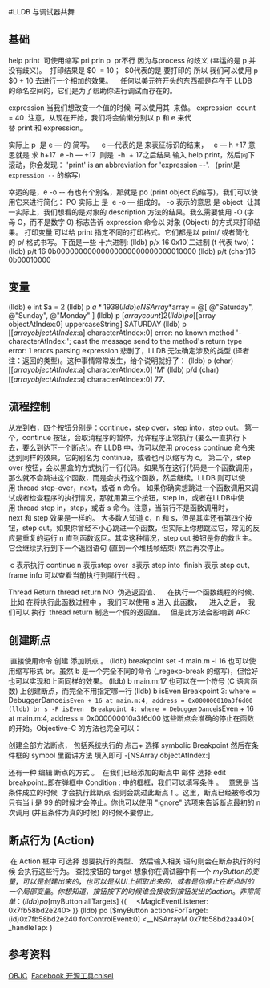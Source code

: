 #LLDB 与调试器共舞
  
## 基础

help
print  可使用缩写 pri prin p  pr不行 因为与process 的歧义 (幸运的是 p 并没有歧义)。 
打印结果是 $0  = 10； 
$0代表的是 要打印的 所以 我们可以使用 p $0 + 10 去进行一个相加的效果。   
任何以美元符开头的东西都是存在于 LLDB 的命名空间的，它们是为了帮助你进行调试而存在的。

expression
当我们想改变一个值的时候  可以使用其  来做。
expression  count = 40 
注意，从现在开始，我们将会偷懒分别以 p 和 e 来代替 print 和 expression。

实际上 p  是 e — 的 简写。    e —代表的是 来表征标识的结束，   e — h +17 意思就是 求 h+17  
e -h — +17  则是  -h  + 17之后结果
输入 help print，然后向下滚动，你会发现：
'print' is an abbreviation for 'expression --'.   
(print是 `expression --` 的缩写) 

幸运的是，e -o -- 有也有个别名，那就是 po (print object 的缩写)，我们可以使用它来进行简化： PO 实际上 是  e -o — 组成的。
-o 表示的意思 是 object  让其一实际上，我们想看的是对象的 description 方法的结果。我么需要使用 -O (字母 O，而不是数字 0) 标志告诉 expression 命令以 对象 (Object) 的方式来打印结果。
打印变量
可以给 print 指定不同的打印格式。它们都是以 print/<fmt> 或者简化的 p/<fmt> 格式书写。下面是一些
十六进制:
(lldb) p/x 16
0x10
二进制 (t 代表 two)：
(lldb) p/t 16 
0b00000000000000000000000000010000
(lldb) p/t (char)16
0b00010000

## 变量
(lldb) e int $a = 2 
(lldb) p $a * 19 
38
(lldb) e NSArray *$array = @[ @"Saturday", @"Sunday", @"Monday" ] 
(lldb) p [$array count]
2
(lldb) po [[$array objectAtIndex:0] uppercaseString] 
SATURDAY
(lldb) p [[$array objectAtIndex:$a] characterAtIndex:0] 
error: no known method '-characterAtIndex:'; cast the message send to the method's return type 
error: 1 errors parsing expression
悲剧了，LLDB 无法确定涉及的类型 (译者注：返回的类型)。这种事情常常发生，给个说明就好了：
(lldb) p (char)[[$array objectAtIndex:$a] characterAtIndex:0] 
'M'
(lldb) p/d (char)[[$array objectAtIndex:$a] characterAtIndex:0] 
77、

## 流程控制
从左到右，四个按钮分别是：continue，step over，step into，step out。
第一个，continue 按钮，会取消程序的暂停，允许程序正常执行 (要么一直执行下去，要么到达下一个断点)。在 LLDB 中，你可以使用 process continue 命令来达到同样的效果，它的别名为 continue，或者也可以缩写为 c。
第二个，step over 按钮，会以黑盒的方式执行一行代码。如果所在这行代码是一个函数调用，那么就不会跳进这个函数，而是会执行这个函数，然后继续。LLDB 则可以使用 thread step-over，next，或者 n 命令。
如果你确实想跳进一个函数调用来调试或者检查程序的执行情况，那就用第三个按钮，step in，或者在LLDB中使用 thread step in，step，或者 s 命令。注意，当前行不是函数调用时，next 和 step 效果是一样的。
大多数人知道 c，n 和 s，但是其实还有第四个按钮，step out。如果你曾经不小心跳进一个函数，但实际上你想跳过它，常见的反应是重复的运行 n 直到函数返回。其实这种情况，step out 按钮是你的救世主。它会继续执行到下一个返回语句 (直到一个堆栈帧结束) 然后再次停止。

 c 表示执行 continue n 表示step over  s表示 step into  finish 表示 step out、 frame info 可以查看当前执行到哪行代码 。

Thread Return
thread return NO 
 伪造返回值、    在执行一个函数线程的时候、  比如 在将执行此函数过程中 ， 我们可以使用 s 进入 此函数，    进入之后，  我们可以 执行  thread return 制造一个假的返回值。   但是此方法会影响到 ARC 

## 创建断点
 直接使用命令 创建 添加断点 。
(lldb) breakpoint set -f main.m -l 16 
也可以使用缩写形式 br。虽然 b 是一个完全不同的命令 (_regexp-break 的缩写)，但恰好也可以实现和上面同样的效果。
(lldb) b main.m:17
也可以在一个符号 (C 语言函数) 上创建断点，而完全不用指定哪一行
(lldb) b isEven
Breakpoint 3: where = DebuggerDance`isEven + 16 at main.m:4, address = 0x000000010a3f6d00 
(lldb) br s -F isEven 
Breakpoint 4: where = DebuggerDance`isEven + 16 at main.m:4, address = 0x000000010a3f6d00 
这些断点会准确的停止在函数的开始。Objective-C 的方法也完全可以：

创建全部方法断点， 包括系统执行的
点击+ 选择 symbolic Breakpoint 然后在条件框的 symbol 里面讲方法 填入即可
-[NSArray objectAtIndex:]

还有一种 编辑 断点的方式 。  在我们已经添加的断点中 邮件 选择 edit breakpoint..即在弹框中 Condition : 中的框框，我们可以填写条件 。   意思是 当 条件成立的时候  才会执行此断点 否则会跳过此断点！。这里，断点已经被修改为只有当 i 是 99 的时候才会停止。你也可以使用 "ignore" 选项来告诉断点最初的 n次调用 (并且条件为真的时候) 的时候不要停止。

## 断点行为 (Action)
 在 Action 框中 可选择 想要执行的类型、 然后输入相关 语句则会在断点执行的时候 会执行这些行为。
查找按钮的 target
想象你在调试器中有一个 $myButton 的变量，可以是创建出来的，也可以是从 UI 上抓取出来的，或者是你停止在断点时的一个局部变量。你想知道，按钮按下的时候谁会接收到按钮发出的 action。非常简单：
(lldb) po [$myButton allTargets] 
{(
    <MagicEventListener: 0x7fb58bd2e240>
)}
(lldb) po [$myButton actionsForTarget:(id)0x7fb58bd2e240 forControlEvent:0] 
<__NSArrayM 0x7fb58bd2aa40>(
_handleTap:
)


## 参考资料
 [OBJC](https://www.objccn.io/issue-19-2/)
 [Facebook 开源工具chisel](https://github.com/facebook/chisel#installation)

